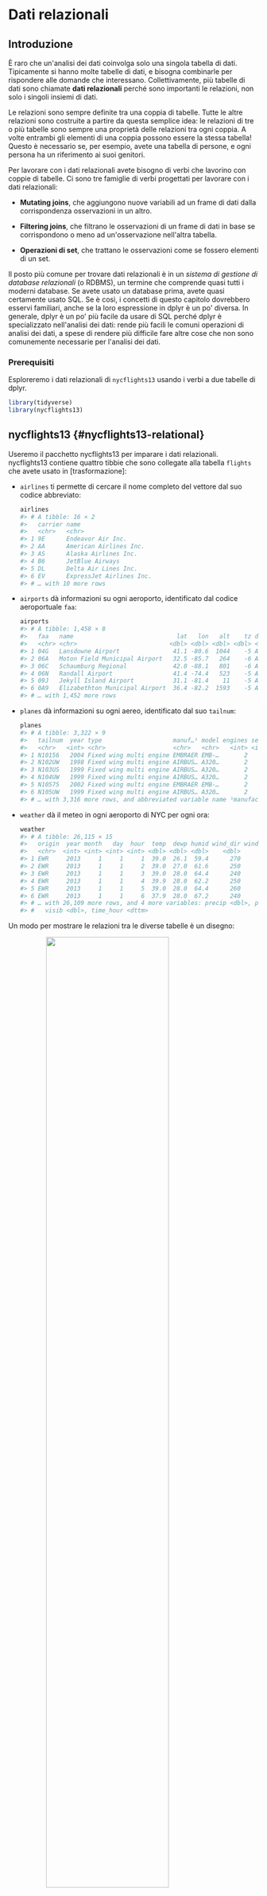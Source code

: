 # Dati relazionali

## Introduzione

È raro che un'analisi dei dati coinvolga solo una singola tabella di dati. Tipicamente si hanno molte tabelle di dati, e bisogna combinarle per rispondere alle domande che interessano. Collettivamente, più tabelle di dati sono chiamate __dati relazionali__ perché sono importanti le relazioni, non solo i singoli insiemi di dati.

Le relazioni sono sempre definite tra una coppia di tabelle. Tutte le altre relazioni sono costruite a partire da questa semplice idea: le relazioni di tre o più tabelle sono sempre una proprietà delle relazioni tra ogni coppia. A volte entrambi gli elementi di una coppia possono essere la stessa tabella! Questo è necessario se, per esempio, avete una tabella di persone, e ogni persona ha un riferimento ai suoi genitori.

Per lavorare con i dati relazionali avete bisogno di verbi che lavorino con coppie di tabelle. Ci sono tre famiglie di verbi progettati per lavorare con i dati relazionali:

* __Mutating joins__, che aggiungono nuove variabili ad un frame di dati dalla corrispondenza
  osservazioni in un altro.

* __Filtering joins__, che filtrano le osservazioni di un frame di dati in base
  se corrispondono o meno ad un'osservazione nell'altra tabella.

* __Operazioni di set__, che trattano le osservazioni come se fossero elementi di un set.

Il posto più comune per trovare dati relazionali è in un _sistema di gestione di database relazionali_ (o RDBMS), un termine che comprende quasi tutti i moderni database. Se avete usato un database prima, avete quasi certamente usato SQL. Se è così, i concetti di questo capitolo dovrebbero esservi familiari, anche se la loro espressione in dplyr è un po' diversa. In generale, dplyr è un po' più facile da usare di SQL perché dplyr è specializzato nell'analisi dei dati: rende più facili le comuni operazioni di analisi dei dati, a spese di rendere più difficile fare altre cose che non sono comunemente necessarie per l'analisi dei dati.

### Prerequisiti

Esploreremo i dati relazionali di `nycflights13` usando i verbi a due tabelle di dplyr.



```r
library(tidyverse)
library(nycflights13)
```

## nycflights13 {#nycflights13-relational}

Useremo il pacchetto nycflights13 per imparare i dati relazionali. nycflights13 contiene quattro tibbie che sono collegate alla tabella `flights` che avete usato in [trasformazione]:

* `airlines` ti permette di cercare il nome completo del vettore dal suo codice abbreviato:

    
    ```r
    airlines
    #> # A tibble: 16 × 2
    #>   carrier name                    
    #>   <chr>   <chr>                   
    #> 1 9E      Endeavor Air Inc.       
    #> 2 AA      American Airlines Inc.  
    #> 3 AS      Alaska Airlines Inc.    
    #> 4 B6      JetBlue Airways         
    #> 5 DL      Delta Air Lines Inc.    
    #> 6 EV      ExpressJet Airlines Inc.
    #> # … with 10 more rows
    ```

* `airports` dà informazioni su ogni aeroporto, identificato dal codice aeroportuale `faa`:

    
    ```r
    airports
    #> # A tibble: 1,458 × 8
    #>   faa   name                             lat   lon   alt    tz dst   tzone      
    #>   <chr> <chr>                          <dbl> <dbl> <dbl> <dbl> <chr> <chr>      
    #> 1 04G   Lansdowne Airport               41.1 -80.6  1044    -5 A     America/Ne…
    #> 2 06A   Moton Field Municipal Airport   32.5 -85.7   264    -6 A     America/Ch…
    #> 3 06C   Schaumburg Regional             42.0 -88.1   801    -6 A     America/Ch…
    #> 4 06N   Randall Airport                 41.4 -74.4   523    -5 A     America/Ne…
    #> 5 09J   Jekyll Island Airport           31.1 -81.4    11    -5 A     America/Ne…
    #> 6 0A9   Elizabethton Municipal Airport  36.4 -82.2  1593    -5 A     America/Ne…
    #> # … with 1,452 more rows
    ```

* `planes` dà informazioni su ogni aereo, identificato dal suo `tailnum`:

    
    ```r
    planes
    #> # A tibble: 3,322 × 9
    #>   tailnum  year type                    manuf…¹ model engines seats speed engine
    #>   <chr>   <int> <chr>                   <chr>   <chr>   <int> <int> <int> <chr> 
    #> 1 N10156   2004 Fixed wing multi engine EMBRAER EMB-…       2    55    NA Turbo…
    #> 2 N102UW   1998 Fixed wing multi engine AIRBUS… A320…       2   182    NA Turbo…
    #> 3 N103US   1999 Fixed wing multi engine AIRBUS… A320…       2   182    NA Turbo…
    #> 4 N104UW   1999 Fixed wing multi engine AIRBUS… A320…       2   182    NA Turbo…
    #> 5 N10575   2002 Fixed wing multi engine EMBRAER EMB-…       2    55    NA Turbo…
    #> 6 N105UW   1999 Fixed wing multi engine AIRBUS… A320…       2   182    NA Turbo…
    #> # … with 3,316 more rows, and abbreviated variable name ¹​manufacturer
    ```

*   `weather` dà il meteo in ogni aeroporto di NYC per ogni ora:

    
    ```r
    weather
    #> # A tibble: 26,115 × 15
    #>   origin  year month   day  hour  temp  dewp humid wind_dir wind_speed wind_gust
    #>   <chr>  <int> <int> <int> <int> <dbl> <dbl> <dbl>    <dbl>      <dbl>     <dbl>
    #> 1 EWR     2013     1     1     1  39.0  26.1  59.4      270      10.4         NA
    #> 2 EWR     2013     1     1     2  39.0  27.0  61.6      250       8.06        NA
    #> 3 EWR     2013     1     1     3  39.0  28.0  64.4      240      11.5         NA
    #> 4 EWR     2013     1     1     4  39.9  28.0  62.2      250      12.7         NA
    #> 5 EWR     2013     1     1     5  39.0  28.0  64.4      260      12.7         NA
    #> 6 EWR     2013     1     1     6  37.9  28.0  67.2      240      11.5         NA
    #> # … with 26,109 more rows, and 4 more variables: precip <dbl>, pressure <dbl>,
    #> #   visib <dbl>, time_hour <dttm>
    ```

Un modo per mostrare le relazioni tra le diverse tabelle è un disegno:

<img src="diagrams/relational-nycflights.png" width="70%" style="display: block; margin: auto;" />

Questo diagramma è un po' travolgente, ma è semplice rispetto ad alcuni che vedrete in natura! La chiave per capire diagrammi come questo è ricordare che ogni relazione riguarda sempre una coppia di tabelle. Non c'è bisogno di capire tutto, basta capire la catena di relazioni tra le tabelle a cui si è interessati.

Per nycflights13:

* `flights` si connette a `planes` attraverso una singola variabile, `tailnum`. 

* `flights` si connette a `airlines` attraverso la variabile `carrier`.

* `flights` si connette a `airports` in due modi: attraverso le variabili `origin` e
  `dest`.

* I voli si connettono al meteo attraverso la variabile `origin` (la località), e
  `year`, `month`, `day` e `hour` (il tempo).

### Esercizi

1.  Immagina di voler disegnare (approssimativamente) la rotta che ogni aereo vola da
    sua origine alla sua destinazione. Di quali variabili avresti bisogno? Quali tabelle
    avreste bisogno di combinare?

1.  Ho dimenticato di disegnare la relazione tra `weather` e `airports`.
    Qual è la relazione e come dovrebbe apparire nel diagramma?

1.  `weather` contiene solo informazioni per gli aeroporti di origine (NYC). Se
    contenesse le informazioni meteo per tutti gli aeroporti degli USA, quale ulteriore
    relazione aggiuntiva definirebbe con `flights`?

1.  Sappiamo che alcuni giorni dell'anno sono "speciali", e meno persone del
    persone del solito volano in quei giorni. Come potresti rappresentare questi dati come un frame di dati?
    Quali sarebbero le chiavi primarie di quella tabella? Come si connetterebbe alle
    tabelle esistenti?

## Chiavi

Le variabili usate per collegare ogni coppia di tabelle sono chiamate __chiavi__. Una chiave è una variabile (o un insieme di variabili) che identifica univocamente un'osservazione. In casi semplici, una singola variabile è sufficiente per identificare un'osservazione. Per esempio, ogni piano è identificato univocamente dal suo `tailnum`. In altri casi, possono essere necessarie più variabili. Per esempio, per identificare un'osservazione in `weather` sono necessarie cinque variabili: `year`, `month`, `day`, `hour` e `origin`.

Ci sono due tipi di chiavi:

* Una __chiave primaria__ identifica univocamente un'osservazione nella propria tabella.
  Per esempio, `planes$tailnum` è una chiave primaria perché identifica univocamente
  ogni aereo nella tabella `planes`.

* Una __chiave esterna__ identifica univocamente un'osservazione in un'altra tabella.
  Per esempio, `flights$tailnum` è una chiave esterna perché appare nella tabella 
  tabella `flights` dove corrisponde ad ogni volo ad un unico aereo.

Una variabile può essere sia una chiave primaria _e_ una chiave esterna. Per esempio, `origin` fa parte della chiave primaria `weather` ed è anche una chiave esterna per la tabella `airports`.

Una volta che hai identificato le chiavi primarie nelle tue tabelle, è una buona pratica verificare che esse identifichino davvero in modo univoco ogni osservazione. Un modo per farlo è quello di `count()` le chiavi primarie e cercare le voci dove `n` è maggiore di uno:


```r
planes %>% 
  count(tailnum) %>% 
  filter(n > 1)
#> # A tibble: 0 × 2
#> # … with 2 variables: tailnum <chr>, n <int>

weather %>% 
  count(year, month, day, hour, origin) %>% 
  filter(n > 1)
#> # A tibble: 3 × 6
#>    year month   day  hour origin     n
#>   <int> <int> <int> <int> <chr>  <int>
#> 1  2013    11     3     1 EWR        2
#> 2  2013    11     3     1 JFK        2
#> 3  2013    11     3     1 LGA        2
```

A volte una tabella non ha una chiave primaria esplicita: ogni riga è un'osservazione, ma nessuna combinazione di variabili la identifica in modo affidabile. Per esempio, qual è la chiave primaria nella tabella `flights`? Si potrebbe pensare che sia la data più il numero di volo o di coda, ma nessuno dei due è unico:


```r
flights %>% 
  count(year, month, day, flight) %>% 
  filter(n > 1)
#> # A tibble: 29,768 × 5
#>    year month   day flight     n
#>   <int> <int> <int>  <int> <int>
#> 1  2013     1     1      1     2
#> 2  2013     1     1      3     2
#> 3  2013     1     1      4     2
#> 4  2013     1     1     11     3
#> 5  2013     1     1     15     2
#> 6  2013     1     1     21     2
#> # … with 29,762 more rows

flights %>% 
  count(year, month, day, tailnum) %>% 
  filter(n > 1)
#> # A tibble: 64,928 × 5
#>    year month   day tailnum     n
#>   <int> <int> <int> <chr>   <int>
#> 1  2013     1     1 N0EGMQ      2
#> 2  2013     1     1 N11189      2
#> 3  2013     1     1 N11536      2
#> 4  2013     1     1 N11544      3
#> 5  2013     1     1 N11551      2
#> 6  2013     1     1 N12540      2
#> # … with 64,922 more rows
```

Quando ho iniziato a lavorare con questi dati, avevo ingenuamente supposto che ogni numero di volo sarebbe stato usato solo una volta al giorno: questo avrebbe reso molto più facile comunicare i problemi con un volo specifico. Purtroppo non è così! Se una tabella manca di una chiave primaria, a volte è utile aggiungerne una con `mutate()` e `row_number()`. Questo rende più facile far combaciare le osservazioni se avete fatto qualche filtraggio e volete ricontrollare i dati originali. Questa è chiamata una _chiave surrogata__.

Una chiave primaria e la corrispondente chiave esterna in un'altra tabella formano una __relazione__. Le relazioni sono tipicamente uno-a-molti. Per esempio, ogni volo ha un aereo, ma ogni aereo ha molti voli. In altri dati, occasionalmente vedrete una relazione 1 a 1. Potete pensare a questo come ad un caso speciale di 1-a-molti. Potete modellare le relazioni molti-a-molti con una relazione molti-a-1 più una relazione 1-a-molti. Per esempio, in questi dati c'è una relazione molti-a-molti tra compagnie aeree e aeroporti: ogni compagnia aerea vola in molti aeroporti; ogni aeroporto ospita molte compagnie aeree.

### Esercizi

1.  Aggiungere una chiave surrogata a `flights`.

1.  Identifica le chiavi nei seguenti set di dati

    1.  `Lahman::Batting`,
    1.  `babynames::babynames`.
    1.  `nasaweather::atmos`.
    1.  `fueleconomy::vehicles`
    1.  `ggplot2::diamonds`.
    
    (Potrebbe essere necessario installare alcuni pacchetti e leggere un po' di documentazione).

1.  Disegna un diagramma che illustri le connessioni tra le tabelle `Batting`,
    `People` e `Salaries` nel pacchetto Lahman. Disegna un altro diagramma
    che mostra la relazione tra `People`, `Managers`, `AwardsManagers`.

    Come caratterizzeresti la relazione tra le tabelle `Batting`,
    `Pitching` e `Fielding`?

## Mutating joins {#mutating-joins}

Il primo strumento che vedremo per combinare una coppia di tabelle è la __mutating join__. Una mutating join permette di combinare le variabili di due tabelle. Prima abbina le osservazioni in base alle loro chiavi, poi copia le variabili da una tabella all'altra.

Come `mutate()`, le funzioni di join aggiungono le variabili a destra, quindi se avete già molte variabili, le nuove variabili non verranno stampate. Per questi esempi, renderemo più facile vedere cosa succede negli esempi creando un set di dati più ristretto:


```r
flights2 <- flights %>% 
  select(year:day, hour, origin, dest, tailnum, carrier)
flights2
#> # A tibble: 336,776 × 8
#>    year month   day  hour origin dest  tailnum carrier
#>   <int> <int> <int> <dbl> <chr>  <chr> <chr>   <chr>  
#> 1  2013     1     1     5 EWR    IAH   N14228  UA     
#> 2  2013     1     1     5 LGA    IAH   N24211  UA     
#> 3  2013     1     1     5 JFK    MIA   N619AA  AA     
#> 4  2013     1     1     5 JFK    BQN   N804JB  B6     
#> 5  2013     1     1     6 LGA    ATL   N668DN  DL     
#> 6  2013     1     1     5 EWR    ORD   N39463  UA     
#> # … with 336,770 more rows
```

(Ricordate, quando siete in RStudio, potete anche usare `View()` per evitare questo problema).

Immaginate di voler aggiungere il nome completo della compagnia aerea ai dati di `flights2`. Potete combinare i data frame `airlines` e `flights2` con `left_join()`:


```r
flights2 %>%
  select(-origin, -dest) %>% 
  left_join(airlines, by = "carrier")
#> # A tibble: 336,776 × 7
#>    year month   day  hour tailnum carrier name                  
#>   <int> <int> <int> <dbl> <chr>   <chr>   <chr>                 
#> 1  2013     1     1     5 N14228  UA      United Air Lines Inc. 
#> 2  2013     1     1     5 N24211  UA      United Air Lines Inc. 
#> 3  2013     1     1     5 N619AA  AA      American Airlines Inc.
#> 4  2013     1     1     5 N804JB  B6      JetBlue Airways       
#> 5  2013     1     1     6 N668DN  DL      Delta Air Lines Inc.  
#> 6  2013     1     1     5 N39463  UA      United Air Lines Inc. 
#> # … with 336,770 more rows
```

Il risultato dell'unione delle compagnie aeree a flights2 è una variabile aggiuntiva: `name`. Questo è il motivo per cui chiamo questo tipo di join un join mutante. In questo caso, avreste potuto arrivare allo stesso punto usando `mutate()` e il subsetting di base di R:


```r
flights2 %>%
  select(-origin, -dest) %>% 
  mutate(name = airlines$name[match(carrier, airlines$carrier)])
#> # A tibble: 336,776 × 7
#>    year month   day  hour tailnum carrier name                  
#>   <int> <int> <int> <dbl> <chr>   <chr>   <chr>                 
#> 1  2013     1     1     5 N14228  UA      United Air Lines Inc. 
#> 2  2013     1     1     5 N24211  UA      United Air Lines Inc. 
#> 3  2013     1     1     5 N619AA  AA      American Airlines Inc.
#> 4  2013     1     1     5 N804JB  B6      JetBlue Airways       
#> 5  2013     1     1     6 N668DN  DL      Delta Air Lines Inc.  
#> 6  2013     1     1     5 N39463  UA      United Air Lines Inc. 
#> # … with 336,770 more rows
```

Ma questo è difficile da generalizzare quando si ha bisogno di abbinare più variabili, e richiede una lettura attenta per capire l'intento generale.

Le sezioni seguenti spiegano, in dettaglio, come funzionano le mutating joins. Comincerete imparando un'utile rappresentazione visiva delle unioni. Poi la useremo per spiegare le quattro funzioni di mutating join: l'inner join e le tre outer join. Quando si lavora con dati reali, le chiavi non sempre identificano in modo univoco le osservazioni, quindi parleremo di cosa succede quando non c'è una corrispondenza unica. Infine, imparerete come dire a dplyr quali variabili sono le chiavi per una data unione.

### Capire le unioni

Per aiutarvi ad imparare come funzionano le join, userò una rappresentazione visiva:

<img src="diagrams/join-setup.png" width="118" style="display: block; margin: auto;" />

```r
x <- tribble(
  ~key, ~val_x,
     1, "x1",
     2, "x2",
     3, "x3"
)
y <- tribble(
  ~key, ~val_y,
     1, "y1",
     2, "y2",
     4, "y3"
)
```

La colonna colorata rappresenta la variabile "chiave": questa è usata per abbinare le righe tra le tabelle. La colonna grigia rappresenta la colonna "valore" che viene portata con sé per il viaggio. In questi esempi mostrerò una singola variabile chiave, ma l'idea si generalizza in modo diretto a chiavi multiple e valori multipli.

Un join è un modo di collegare ogni riga in `x` a zero, una o più righe in `y`. Il diagramma seguente mostra ogni potenziale corrispondenza come un'intersezione di una coppia di linee.

<img src="diagrams/join-setup2.png" width="166" style="display: block; margin: auto;" />

(Se guardate attentamente, potreste notare che abbiamo cambiato l'ordine delle colonne chiave e valore in `x`. Questo è per enfatizzare che i join corrispondono in base alla chiave; il valore è solo portato con sé per il viaggio).

In un vero join, le corrispondenze saranno indicate con dei punti. Il numero di punti = il numero di corrispondenze = il numero di righe nell'output.

<img src="diagrams/join-inner.png" width="338" style="display: block; margin: auto;" />

### Inner join {#inner-join}

Il tipo più semplice di join è l'__inner join__. Un join interno abbina coppie di osservazioni ogni volta che le loro chiavi sono uguali:

<img src="diagrams/join-inner.png" width="338" style="display: block; margin: auto;" />

(Per essere precisi, questa è una __equijoin__ interna perché le chiavi sono abbinate usando l'operatore di uguaglianza. Dato che la maggior parte delle unioni sono equijoin, di solito lasciamo perdere questa specificazione).

L'output di un join interno è un nuovo data frame che contiene la chiave, i valori x e i valori y. Usiamo `by` per dire a dplyr quale variabile è la chiave:


```r
x %>% 
  inner_join(y, by = "key")
#> # A tibble: 2 × 3
#>     key val_x val_y
#>   <dbl> <chr> <chr>
#> 1     1 x1    y1   
#> 2     2 x2    y2
```

La proprietà più importante di un inner join è che le righe non abbinate non sono incluse nel risultato. Questo significa che generalmente le inner joins non sono appropriate per l'uso in analisi perché è troppo facile perdere osservazioni.

### Outer joins {#outer-join}

Un inner join mantiene le osservazioni che appaiono in entrambe le tabelle. Una __outer join__ mantiene le osservazioni che appaiono in almeno una delle tabelle. Ci sono tre tipi di outer join:

* Una __left join__ mantiene tutte le osservazioni in `x`.
* Un __joint__ a destra mantiene tutte le osservazioni in `y`.
* Un __full join__ mantiene tutte le osservazioni in `x` e `y`.

Questi join funzionano aggiungendo un'osservazione "virtuale" addizionale ad ogni tabella. Questa osservazione ha una chiave che corrisponde sempre (se nessun'altra chiave corrisponde), e un valore riempito con `NA`.

Graficamente, questo appare come:

<img src="diagrams/join-outer.png" width="355" style="display: block; margin: auto;" />

L'unione più comunemente usata è l'unione a sinistra: la si usa ogni volta che si cercano dati aggiuntivi da un'altra tabella, perché conserva le osservazioni originali anche quando non c'è una corrispondenza. L'unione a sinistra dovrebbe essere la tua unione di default: usala a meno che tu non abbia una forte ragione per preferire una delle altre.

Un altro modo per rappresentare i diversi tipi di join è un diagramma di Venn:

<img src="diagrams/join-venn.png" width="551" style="display: block; margin: auto;" />

Tuttavia, questa non è una grande rappresentazione. Potrebbe rinfrescarvi la memoria su quale join conserva le osservazioni in quale tabella, ma soffre di una grande limitazione: un diagramma di Venn non può mostrare cosa succede quando le chiavi non identificano univocamente un'osservazione.

### Chiavi duplicate {#join-matches}

Finora tutti i diagrammi hanno assunto che le chiavi siano uniche. Ma questo non è sempre il caso. Questa sezione spiega cosa succede quando le chiavi non sono uniche. Ci sono due possibilità:

1.  Una tabella ha chiavi duplicate. Questo è utile quando vuoi aggiungere ulteriori informazioni, dato che tipicamente c'è una relazione uno-a-molti.

    <img src="diagrams/join-one-to-many.png" width="279" style="display: block; margin: auto;" />

    Notate che ho messo la colonna chiave in una posizione leggermente diversa nell'output.
    Questo riflette il fatto che la chiave è una chiave primaria in `y` e una chiave esterna in `x`.

    
    ```r
    x <- tribble(
      ~key, ~val_x,
         1, "x1",
         2, "x2",
         2, "x3",
         1, "x4"
    )
    y <- tribble(
      ~key, ~val_y,
         1, "y1",
         2, "y2"
    )
    left_join(x, y, by = "key")
    #> # A tibble: 4 × 3
    #>     key val_x val_y
    #>   <dbl> <chr> <chr>
    #> 1     1 x1    y1   
    #> 2     2 x2    y2   
    #> 3     2 x3    y2   
    #> 4     1 x4    y1
    ```

1.  Entrambe le tabelle hanno chiavi duplicate. Questo è di solito un errore perché in nessuna delle due tabelle le chiavi identificano univocamente un'osservazione. Quando si uniscono chiavi duplicate, si ottengono tutte le combinazioni possibili, il prodotto cartesiano:

    <img src="diagrams/join-many-to-many.png" width="342" style="display: block; margin: auto;" />

    
    ```r
    x <- tribble(
      ~key, ~val_x,
         1, "x1",
         2, "x2",
         2, "x3",
         3, "x4"
    )
    y <- tribble(
      ~key, ~val_y,
         1, "y1",
         2, "y2",
         2, "y3",
         3, "y4"
    )
    left_join(x, y, by = "key")
    #> # A tibble: 6 × 3
    #>     key val_x val_y
    #>   <dbl> <chr> <chr>
    #> 1     1 x1    y1   
    #> 2     2 x2    y2   
    #> 3     2 x2    y3   
    #> 4     2 x3    y2   
    #> 5     2 x3    y3   
    #> 6     3 x4    y4
    ```

### Definizione delle colonne chiave {#join-by}

Finora, le coppie di tabelle sono sempre state unite da una singola variabile, e questa variabile ha lo stesso nome in entrambe le tabelle. Questo vincolo è stato codificato da `by = "key"`. Puoi usare altri valori per `by` per collegare le tabelle in altri modi:

  * Il valore predefinito, `by = NULL`, usa tutte le variabili che appaiono in entrambe le tabelle, il cosiddetto __natural__ join. Per esempio, le tabelle dei voli e del meteo corrispondono sulle loro variabili comuni: `year`, `month`, `day`, `hour` e `origin`.

    
    ```r
    flights2 %>% 
      left_join(weather)
    #> Joining, by = c("year", "month", "day", "hour", "origin")
    #> # A tibble: 336,776 × 18
    #>    year month   day  hour origin dest  tailnum carrier  temp  dewp humid wind_…¹
    #>   <int> <int> <int> <dbl> <chr>  <chr> <chr>   <chr>   <dbl> <dbl> <dbl>   <dbl>
    #> 1  2013     1     1     5 EWR    IAH   N14228  UA       39.0  28.0  64.4     260
    #> 2  2013     1     1     5 LGA    IAH   N24211  UA       39.9  25.0  54.8     250
    #> 3  2013     1     1     5 JFK    MIA   N619AA  AA       39.0  27.0  61.6     260
    #> 4  2013     1     1     5 JFK    BQN   N804JB  B6       39.0  27.0  61.6     260
    #> 5  2013     1     1     6 LGA    ATL   N668DN  DL       39.9  25.0  54.8     260
    #> 6  2013     1     1     5 EWR    ORD   N39463  UA       39.0  28.0  64.4     260
    #> # … with 336,770 more rows, 6 more variables: wind_speed <dbl>,
    #> #   wind_gust <dbl>, precip <dbl>, pressure <dbl>, visib <dbl>,
    #> #   time_hour <dttm>, and abbreviated variable name ¹​wind_dir
    ```

  * Un vettore di caratteri, `by = "x"`. Questo è come un join naturale, ma usa solo
    alcune delle variabili comuni. Per esempio, `flights` e `planes` hanno
    variabili `year`, ma significano cose diverse, quindi vogliamo unire solo per
    `tailnum`.

    
    ```r
    flights2 %>% 
      left_join(planes, by = "tailnum")
    #> # A tibble: 336,776 × 16
    #>   year.x month   day  hour origin dest  tailnum carrier year.y type      manuf…¹
    #>    <int> <int> <int> <dbl> <chr>  <chr> <chr>   <chr>    <int> <chr>     <chr>  
    #> 1   2013     1     1     5 EWR    IAH   N14228  UA        1999 Fixed wi… BOEING 
    #> 2   2013     1     1     5 LGA    IAH   N24211  UA        1998 Fixed wi… BOEING 
    #> 3   2013     1     1     5 JFK    MIA   N619AA  AA        1990 Fixed wi… BOEING 
    #> 4   2013     1     1     5 JFK    BQN   N804JB  B6        2012 Fixed wi… AIRBUS 
    #> 5   2013     1     1     6 LGA    ATL   N668DN  DL        1991 Fixed wi… BOEING 
    #> 6   2013     1     1     5 EWR    ORD   N39463  UA        2012 Fixed wi… BOEING 
    #> # … with 336,770 more rows, 5 more variables: model <chr>, engines <int>,
    #> #   seats <int>, speed <int>, engine <chr>, and abbreviated variable name
    #> #   ¹​manufacturer
    ```

    Si noti che le variabili `year` (che appaiono in entrambi i data frame di input,
    ma non sono costrette ad essere uguali) sono disambiguate nell'output con
    un suffisso.

  * Un vettore di caratteri con nome: `by = c("a" = "b")`. Questo
    corrisponde alla variabile `a` nella tabella `x` alla variabile `b` nella tabella `y`. Le
    variabili da `x` saranno usate nell'output.

    Per esempio, se vogliamo disegnare una mappa abbiamo bisogno di combinare i dati dei voli
    con i dati degli aeroporti che contengono la posizione (`lat` e `lon`) di
    ogni aeroporto. Ogni volo ha un `airport` di origine e uno di destinazione, quindi
    bisogno di specificare a quale vogliamo unire i dati:

    
    ```r
    flights2 %>% 
      left_join(airports, c("dest" = "faa"))
    #> # A tibble: 336,776 × 15
    #>    year month   day  hour origin dest  tailnum carrier name      lat   lon   alt
    #>   <int> <int> <int> <dbl> <chr>  <chr> <chr>   <chr>   <chr>   <dbl> <dbl> <dbl>
    #> 1  2013     1     1     5 EWR    IAH   N14228  UA      George…  30.0 -95.3    97
    #> 2  2013     1     1     5 LGA    IAH   N24211  UA      George…  30.0 -95.3    97
    #> 3  2013     1     1     5 JFK    MIA   N619AA  AA      Miami …  25.8 -80.3     8
    #> 4  2013     1     1     5 JFK    BQN   N804JB  B6      <NA>     NA    NA      NA
    #> 5  2013     1     1     6 LGA    ATL   N668DN  DL      Hartsf…  33.6 -84.4  1026
    #> 6  2013     1     1     5 EWR    ORD   N39463  UA      Chicag…  42.0 -87.9   668
    #> # … with 336,770 more rows, and 3 more variables: tz <dbl>, dst <chr>,
    #> #   tzone <chr>
    
    flights2 %>% 
      left_join(airports, c("origin" = "faa"))
    #> # A tibble: 336,776 × 15
    #>    year month   day  hour origin dest  tailnum carrier name      lat   lon   alt
    #>   <int> <int> <int> <dbl> <chr>  <chr> <chr>   <chr>   <chr>   <dbl> <dbl> <dbl>
    #> 1  2013     1     1     5 EWR    IAH   N14228  UA      Newark…  40.7 -74.2    18
    #> 2  2013     1     1     5 LGA    IAH   N24211  UA      La Gua…  40.8 -73.9    22
    #> 3  2013     1     1     5 JFK    MIA   N619AA  AA      John F…  40.6 -73.8    13
    #> 4  2013     1     1     5 JFK    BQN   N804JB  B6      John F…  40.6 -73.8    13
    #> 5  2013     1     1     6 LGA    ATL   N668DN  DL      La Gua…  40.8 -73.9    22
    #> 6  2013     1     1     5 EWR    ORD   N39463  UA      Newark…  40.7 -74.2    18
    #> # … with 336,770 more rows, and 3 more variables: tz <dbl>, dst <chr>,
    #> #   tzone <chr>
    ```

### Esercizi

1.  Calcola il ritardo medio per destinazione, poi unisciti al data frame `airport` in modo da poter mostrare la distribuzione spaziale dei ritardi. Ecco un modo semplice per disegnare una mappa degli Stati Uniti:

    
    ```r
    airports %>%
      semi_join(flights, c("faa" = "dest")) %>%
      ggplot(aes(lon, lat)) +
        borders("state") +
        geom_point() +
        coord_quickmap()
    ```

    (Non preoccupatevi se non capite cosa fa `semi_join()` --- lo imparerete
    imparerete dopo).

    Potreste voler usare la `dimensione` o il `colore` dei punti per visualizzare
    il ritardo medio per ogni aeroporto.

1.  Aggiungi la posizione dell'origine _e_ della destinazione (cioè la `lat` e la `lon`)
    a `flights`.

1.  Esiste una relazione tra l'età di un aereo e i suoi ritardi?

1.  Quali condizioni meteorologiche rendono più probabile un ritardo?

1.  Cosa è successo il 13 giugno 2013? Visualizza lo schema spaziale dei ritardi,
    e poi usa Google per fare un riferimento incrociato con le condizionir.

    

### Altre implementazioni

`base::merge()` può eseguire tutti e quattro i tipi di mutating join:

dplyr | merge
-------------------|-------------------------------------------
`inner_join(x, y)` | `merge(x, y)`
`left_join(x, y)`  | `merge(x, y, all.x = TRUE)`
`right_join(x, y)` | `merge(x, y, all.y = TRUE)`,
`full_join(x, y)`  | `merge(x, y, all.x = TRUE, all.y = TRUE)`

Il vantaggio dei verbi specifici di dplyr è che trasmettono più chiaramente l'intento del vostro codice: la differenza tra i join è davvero importante ma nascosta negli argomenti di `merge()`. I join di dplyr sono considerevolmente più veloci e non incasinano l'ordine delle righe.

SQL è l'ispirazione per le convenzioni di dplyr, quindi la traduzione è semplice:

dplyr | SQL
-----------------------------|-------------------------------------------
`inner_join(x, y, by = "z")` | `SELECT * FROM x INNER JOIN y USING (z)`
`left_join(x, y, by = "z")`  | `SELECT * FROM x LEFT OUTER JOIN y USING (z)`
`right_join(x, y, by = "z")` | `SELECT * FROM x RIGHT OUTER JOIN y USING (z)`
`full_join(x, y, by = "z")`  | `SELECT * FROM x FULL OUTER JOIN y USING (z)`

Si noti che "INNER" e "OUTER" sono opzionali, e spesso omessi.

Unire diverse variabili tra le tabelle, per esempio `inner_join(x, y, by = c("a" = "b"))` usa una sintassi leggermente diversa in SQL: `SELECT * FROM x INNER JOIN y ON x.a = y.b`. Come suggerisce questa sintassi, SQL supporta una gamma più ampia di tipi di join rispetto a dplyr perché è possibile collegare le tabelle usando vincoli diversi dall'uguaglianza (a volte chiamati non-equijoin).

## Filtering joins {#filtering-joins}

Le filtering joins fanno corrispondere le osservazioni allo stesso modo delle mutating joins, ma influenzano le osservazioni, non le variabili. Ne esistono due tipi:

* `semi_join(x, y)` __tiene__ tutte le osservazioni in `x` che hanno una corrispondenza in `y`.
* `anti_join(x, y)` __drops__ tutte le osservazioni in `x` che hanno una corrispondenza in `y`.

Le semi-join sono utili per far corrispondere tabelle di riepilogo filtrate alle righe originali. Per esempio, immaginate di aver trovato le prime dieci destinazioni più popolari:



```r
top_dest <- flights %>%
  count(dest, sort = TRUE) %>%
  head(10)
top_dest
#> # A tibble: 10 × 2
#>   dest      n
#>   <chr> <int>
#> 1 ORD   17283
#> 2 ATL   17215
#> 3 LAX   16174
#> 4 BOS   15508
#> 5 MCO   14082
#> 6 CLT   14064
#> # … with 4 more rows
```

Ora vuoi trovare ogni volo che è andato a una di queste destinazioni. Potresti costruire tu stesso un filtro:


```r
flights %>% 
  filter(dest %in% top_dest$dest)
#> # A tibble: 141,145 × 19
#>    year month   day dep_time sched_dep…¹ dep_d…² arr_t…³ sched…⁴ arr_d…⁵ carrier
#>   <int> <int> <int>    <int>       <int>   <dbl>   <int>   <int>   <dbl> <chr>  
#> 1  2013     1     1      542         540       2     923     850      33 AA     
#> 2  2013     1     1      554         600      -6     812     837     -25 DL     
#> 3  2013     1     1      554         558      -4     740     728      12 UA     
#> 4  2013     1     1      555         600      -5     913     854      19 B6     
#> 5  2013     1     1      557         600      -3     838     846      -8 B6     
#> 6  2013     1     1      558         600      -2     753     745       8 AA     
#> # … with 141,139 more rows, 9 more variables: flight <int>, tailnum <chr>,
#> #   origin <chr>, dest <chr>, air_time <dbl>, distance <dbl>, hour <dbl>,
#> #   minute <dbl>, time_hour <dttm>, and abbreviated variable names
#> #   ¹​sched_dep_time, ²​dep_delay, ³​arr_time, ⁴​sched_arr_time, ⁵​arr_delay
```

Ma è difficile estendere questo approccio a più variabili. Per esempio, immagina di aver trovato i 10 giorni con i più alti ritardi medi. Come costruireste la dichiarazione del filtro che usa `year`, `month` e `day` per abbinarlo a `flight`?

Invece puoi usare una semi-join, che collega le due tabelle come una mutating join, ma invece di aggiungere nuove colonne, mantiene solo le righe in `x` che hanno una corrispondenza in `y`:


```r
flights %>% 
  semi_join(top_dest)
#> Joining, by = "dest"
#> # A tibble: 141,145 × 19
#>    year month   day dep_time sched_dep…¹ dep_d…² arr_t…³ sched…⁴ arr_d…⁵ carrier
#>   <int> <int> <int>    <int>       <int>   <dbl>   <int>   <int>   <dbl> <chr>  
#> 1  2013     1     1      542         540       2     923     850      33 AA     
#> 2  2013     1     1      554         600      -6     812     837     -25 DL     
#> 3  2013     1     1      554         558      -4     740     728      12 UA     
#> 4  2013     1     1      555         600      -5     913     854      19 B6     
#> 5  2013     1     1      557         600      -3     838     846      -8 B6     
#> 6  2013     1     1      558         600      -2     753     745       8 AA     
#> # … with 141,139 more rows, 9 more variables: flight <int>, tailnum <chr>,
#> #   origin <chr>, dest <chr>, air_time <dbl>, distance <dbl>, hour <dbl>,
#> #   minute <dbl>, time_hour <dttm>, and abbreviated variable names
#> #   ¹​sched_dep_time, ²​dep_delay, ³​arr_time, ⁴​sched_arr_time, ⁵​arr_delay
```

Graficamente, una semi-unione appare così:

<img src="diagrams/join-semi.png" width="307" style="display: block; margin: auto;" />

Solo l'esistenza di una corrispondenza è importante; non ha importanza quale osservazione viene abbinata. Questo significa che i filtering joins non duplicano mai le righe come fanno i mutating joins:

<img src="diagrams/join-semi-many.png" width="312" style="display: block; margin: auto;" />

L'inverso di una semi-join è un anti-join. Un anti-join mantiene le righe che _non_ hanno una corrispondenza:

<img src="diagrams/join-anti.png" width="307" style="display: block; margin: auto;" />

Gli anti-join sono utili per diagnosticare le mancate corrispondenze. Per esempio, quando si collegano `flights` e `planes`, si potrebbe essere interessati a sapere che ci sono molti `flights` che non hanno una corrispondenza in `planes`:


```r
flights %>%
  anti_join(planes, by = "tailnum") %>%
  count(tailnum, sort = TRUE)
#> # A tibble: 722 × 2
#>   tailnum     n
#>   <chr>   <int>
#> 1 <NA>     2512
#> 2 N725MQ    575
#> 3 N722MQ    513
#> 4 N723MQ    507
#> 5 N713MQ    483
#> 6 N735MQ    396
#> # … with 716 more rows
```

### Esercizi

1.  Cosa significa che un volo ha un `tailnum` mancante? Cosa hanno in comune i
    numeri di coda che non hanno un record corrispondente in `planes` hanno in comune?
    (Suggerimento: una variabile spiega il ~90% dei problemi).

1.  Filtra i voli per mostrare solo i voli con aerei che hanno volato almeno 100
    voli.

1.  Combina `fueleconomy::vehicles` e `fueleconomy::common` per trovare solo i
    record per i modelli più comuni.

1.  Trova le 48 ore (nel corso dell'intero anno) che hanno i peggiori
    ritardi. Fai un riferimento incrociato con i dati `weather`. Puoi vedere qualche
    modelli?

1.  Cosa ti dice `anti_join(flights, airports, by = c("dest" = "faa"))`?
    2. Che cosa ti dice `anti_join(airports, flights, by = c("faa" = "dest"))`?

1.  Ci si potrebbe aspettare che ci sia una relazione implicita tra aereo
    e compagnia aerea, perché ogni aereo è pilotato da una sola compagnia aerea. Confermate
    o rifiutare questa ipotesi usando gli strumenti che hai imparato sopra.

## Problemi di join

I dati con cui avete lavorato in questo capitolo sono stati puliti in modo che abbiate meno problemi possibili. E' improbabile che i vostri dati siano così belli, quindi ci sono alcune cose che dovreste fare con i vostri dati per far sì che le vostre unioni vadano lisce.

1.  Iniziate identificando le variabili che formano la chiave primaria in ogni tabella.
    Di solito dovreste farlo basandovi sulla vostra comprensione dei dati, non
    empiricamente cercando una combinazione di variabili che dia un
    identificatore unico. Se cercate solo le variabili senza pensare a
    al loro significato, potreste essere (dis)fortunati e trovare una combinazione che è
    unica nei vostri dati attuali, ma la relazione potrebbe non essere vera in
    generale.

    Per esempio, l'altitudine e la longitudine identificano in modo unico ogni aeroporto,
    ma non sono buoni identificatori!

    
    ```r
    airports %>% count(alt, lon) %>% filter(n > 1)
    #> # A tibble: 0 × 3
    #> # … with 3 variables: alt <dbl>, lon <dbl>, n <int>
    ```

1.  Controllare che nessuna delle variabili della chiave primaria sia mancante. Se
    un valore è mancante allora non può identificare un'osservazione!

1.  Controlla che le tue chiavi esterne corrispondano alle chiavi primarie di un'altra tabella. Il
    modo migliore per farlo è con un `anti_join()`. È comune che le chiavi
    non corrispondano a causa di errori nell'inserimento dei dati. Correggere questi errori è spesso un sacco di
    lavoro.

    Se avete delle chiavi mancanti, dovrete essere attenti all'uso
    l'uso delle unioni interne rispetto a quelle esterne, valutando attentamente se
    se volete eliminare le righe che non hanno una corrispondenza.

Siate consapevoli che controllare semplicemente il numero di righe prima e dopo l'unione non è sufficiente ad assicurare che la vostra unione sia andata bene. Se hai un join interno con chiavi duplicate in entrambe le tabelle, potresti essere sfortunato perché il numero di righe eliminate potrebbe essere esattamente uguale al numero di righe duplicate!

## Operazioni di set {#set-operations}

L'ultimo tipo di verbo di due tabelle sono le operazioni di set. Generalmente sono quelle che uso meno frequentemente, ma sono occasionalmente utili quando si vuole spezzare un singolo filtro complesso in pezzi più semplici. Tutte queste operazioni lavorano con una riga completa, confrontando i valori di ogni variabile. Queste si aspettano che gli input `x` e `y` abbiano le stesse variabili, e trattano le osservazioni come insiemi:

* `intersect(x, y)`: restituisce solo le osservazioni sia in `x` che in `y`.
* `union(x, y)`: restituisce osservazioni uniche in `x` e `y`.
* `setdiff(x, y)`: restituisce le osservazioni in `x`, ma non in `y`.

Dati questi semplici dati:


```r
df1 <- tribble(
  ~x, ~y,
   1,  1,
   2,  1
)
df2 <- tribble(
  ~x, ~y,
   1,  1,
   1,  2
)
```

Le quattro possibilità sono:


```r
intersect(df1, df2)
#> # A tibble: 1 × 2
#>       x     y
#>   <dbl> <dbl>
#> 1     1     1

# Notate che otteniamo 3 righe, non 4
union(df1, df2)
#> # A tibble: 3 × 2
#>       x     y
#>   <dbl> <dbl>
#> 1     1     1
#> 2     2     1
#> 3     1     2

setdiff(df1, df2)
#> # A tibble: 1 × 2
#>       x     y
#>   <dbl> <dbl>
#> 1     2     1

setdiff(df2, df1)
#> # A tibble: 1 × 2
#>       x     y
#>   <dbl> <dbl>
#> 1     1     2
```
